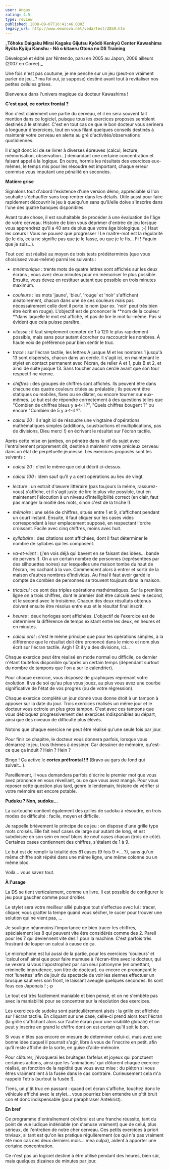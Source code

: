 ```yaml
---
user: Angus
rating: 4.5
type: review
published: 2008-09-07T16:41:46.000Z
legacy_url: http://www.emunova.net/veda/test/2859.htm
---
```

_**Tôhoku Daigaku Mirai Kagaku Gijutsu Kyôdô Kenkyû Center Kawashima Ryûta Kyûju Kanshu - Nô o kitaeru Otona no DS Training**  

  

Développé et édité par Nintendo, paru en 2005 au Japon, 2006 ailleurs (2007 en Corée)._  

  

  

Une fois n'est pas coutume, je me penche sur un jeu (peut-on vraiment parler de jeu...? ma foi oui, je suppose) destiné avant tout à revitaliser nos petites cellules grises.  

Bienvenue dans l'univers magique du docteur Kawashima !  

  

**C'est quoi, ce cortex frontal ?**  

  

Bon c'est clairement une partie du cerveau, et il en sera souvent fait mention dans ce logiciel, puisque tous les exercices proposés semblent destinés à le stimuler. C'est en tout cas ce que le bon docteur vous serinera à longueur d'exercices, tout en vous filant quelques conseils destinés à maintenir votre cerveau en alerte au gré d'activités/observations quotidiennes.  

  

Il s'agit donc ici de se livrer à diverses épreuves (calcul, lecture, mémorisation, observation...) demandant une certaine concentration et faisant appel à la logique. En outre, hormis les résultats des exercices eux-mêmes, le temps mis pour les résoudre est important, chaque erreur commise vous imputant une pénalité en secondes.  

  

**Matière grise**  

  

Signalons tout d'abord l'existence d'une version démo, appréciable si l'on souhaite s'échauffer sans trop rentrer dans les détails. Utile aussi pour faire rapidement découvrir le jeu à quelqu'un sans qu'il/elle doive s'inscrire dans l'une des quatre banques disponibles.  

  

Avant toute chose, il est souhaitable de procéder à une évaluation de l'âge de votre cerveau. Histoire de bien vous déprimer d'entrée de jeu lorsque vous apprendrez qu'il a 40 ans de plus que votre âge biologique. ;-) Haut les cœurs ! Vous ne pouvez que progresser ! Le maître-mot est la régularité (je le dis, cela ne signifie pas que je le fasse, ou que je le fis... Fi ! Faquin que je suis...).  

Tout ceci est réalisé au moyen de trois tests prédéterminés (que vous choisissez vous-même) parmi les suivants :  

  

- _mnémonique_ : trente mots de quatre lettres sont affichés sur les deux écrans ; vous avez deux minutes pour en mémoriser le plus possible. Ensuite, vous devez en restituer autant que possible en trois minutes maximum.  

- _couleurs_ : les mots 'jaune', 'bleu', 'rouge' et 'noir' s'affichent aléatoirement, chacun dans une de ces couleurs mais pas nécessairement celle dont il porte le nom (par ex. 'noir' peut très bien être écrit en rouge). L'objectif est de prononcer le **nom de la couleur **dans laquelle le mot est affiché, et pas de lire le mot lui-même. Pas si évident que cela puisse paraître.  

- _vitesse_ : il faut simplement compter de 1 à 120 le plus rapidement possible, mais sans pour autant écorcher ou raccourcir les nombres. À haute voix de préférence pour bien sentir le truc.  

- _tracé_ : sur l'écran tactile, les lettres A jusque M et les nombres 1 jusqu'à 13 sont dispersés, chacun dans un cercle. Il s'agit ici, en maintenant le stylet en contact permanent avec l'écran, de relier A et 1, puis B et 2, et ainsi de suite jusque 13\. Sans toucher aucun cercle avant que son tour respectif ne vienne.  

- _chiffres_ : des groupes de chiffres sont affichés. Ils peuvent être dans chacune des quatre couleurs citées au préalable ; ils peuvent être statiques ou mobiles, fixes ou se dilater, ou encore tourner sur eux-mêmes. Le but est de répondre correctement à des questions telles que "Combien de chiffres bleus y a-t-il ?", "Quels chiffres bougent ?" ou encore "Combien de 5 y a-t-il ?".  

- _calcul 20_ : il s'agit ici de résoudre une vingtaine d'opérations mathématiques simples (additions, soustractions et multiplications, pas de divisions, Dieu merci !) en écrivant le résultat sur l'écran tactile.  

  

Après cette mise en jambes, on pénètre dans le vif du sujet avec l'entraînement proprement dit, destiné à maintenir votre précieux cerveau dans un état de perpétuelle jeunesse. Les exercices proposés sont les suivants :  

  

- _calcul 20_ : c'est le même que celui décrit ci-dessus.  

- _calcul 100_ : idem sauf qu'il y a cent opérations au lieu de vingt.  

- _lecture_ : un extrait d'œuvre littéraire (pas toujours la même, rassurez-vous) s'affiche, et il s'agit juste de lire le plus vite possible, tout en maintenant l'élocution à un niveau d'intelligibilité correct (en clair, faut pas manger la moitié des mots, sinon c'est de la triche !).  

- _mémoire_ : une série de chiffres, situés entre 1 et 9, s'affichent pendant un court instant. Ensuite, il faut cliquer sur les cases vides correspondant à leur emplacement supposé, en respectant l'ordre croissant. Facile avec cinq chiffres, moins avec huit.  

- _syllabaire_ : des citations sont affichées, dont il faut déterminer le nombre de syllabes qui les composent.  

- _va-et-vient_ : (j'en vois déjà qui bavent en se faisant des idées... bande de pervers !). On a un certain nombre de personnes (représentées par des silhouettes noires) sur lesquelles une maison tombe du haut de l'écran, les cachant à la vue. Commencent alors à entrer et sortir de la maison d'autres nombres d'individus. Au final il faut avoir gardé le compte de combien de personnes se trouvent toujours dans la maison.  

- _tricalcul_ : ce sont des triples opérations mathématiques. Sur la première ligne on a trois chiffres, dont le premier doit être calculé avec le second, et le second avec le troisième. Chacun des deux résultats obtenus doivent ensuite être résolus entre eux et le résultat final inscrit.  

- _heures_ : deux horloges sont affichées. L'objectif de l'exercice est de déterminer la différence de temps existant entre les deux, en heures et en minutes.  

- _calcul oral_ : c'est le même principe que pour les opérations simples, à la différence que le résultat doit être prononcé dans le micro et nom plus écrit sur l'écran tactile. Argh ! Et il y a des divisions, ici...  

  

Chaque exercice peut être réalisé en mode normal ou difficile, ce dernier n'étant toutefois disponible qu'après un certain temps (dépendant surtout du nombre de tampons que l'on a sur le calendrier).  

  

Pour chaque exercice, vous disposez de graphiques reprenant votre évolution. Il va de soi qu'au plus vous jouez, au plus vous avez une courbe significative de l'état de vos progrès (ou de votre régression).  

Chaque exercice complété un jour donné vous donne droit à un tampon à apposer sur la date du jour. Trois exercices réalisés un même jour et le docteur vous octroie un plus gros tampon. C'est avec ces tampons que vous débloquez progressivement des exercices indisponibles au départ, ainsi que des niveaux de difficulté plus élevés.  

Notons que chaque exercice ne peut être réalisé qu'une seule fois par jour.  

  

Pour finir ce chapitre, le docteur vous donnera parfois, lorsque vous démarrez le jeu, trois thèmes à dessiner. Car dessiner de mémoire, qu'est-ce que ça induit ? Hein ? Hein ?  

Bingo ! Ça active le **cortex préfrontal !!!** (Bravo au gars du fond qui suivait...).  

Pareillement, il vous demandera parfois d'écrire le premier mot que vous avez prononcé en vous réveillant, ou ce que vous avez mangé. Pour vous reposer cette question plus tard, genre le lendemain, histoire de vérifier si votre mémoire est encore potable.  

  

**Puduku ? Non, sudoku...**  

  

La cartouche contient également des grilles de sudoku à résoudre, en trois modes de difficulté : facile, moyen et difficile.  

Je rappelle brièvement le principe de ce jeu : on dispose d'une grille type mots croisés. Elle fait neuf cases de large sur autant de long, et est subdivisée en son sein en neuf blocs de neuf cases chacun (trois de côté). Certaines cases contiennent des chiffres, s'étalant de 1 à 9\.  

Le but est de remplir la totalité des 81 cases (9 fois 9 =... ?), sans qu'un même chiffre soit répété dans une même ligne, une même colonne ou un même bloc.  

  

Voilà... vous savez tout.  

  

**À l'usage**  

  

La DS se tient verticalement, comme un livre. Il est possible de configurer le jeu pour gaucher comme pour droitier.  

Le stylet sera votre meilleur allié puisque tout s'effectue avec lui : tracer, cliquer, vous gratter la tempe quand vous sécher, le sucer pour trouver une solution qui ne vient pas, ...  

Je souligne néanmoins l'importance de bien tracer les chiffres, spécialement les 8 qui peuvent vite être considérés comme des 2\. Pareil pour les 7 qui deviennent vite des 1 pour la machine. C'est parfois très frustrant de louper un calcul à cause de ça.  

Le microphone est lui aussi de la partie, pour les exercices 'couleurs' et 'calcul oral' ainsi que pour faire mumuse à l'écran-titre avec le docteur, qui se vexera si vous l'apostrophez par son seul patronyme (en omettant, criminelle imprudence, son titre de docteur), ou encore en prononçant le mot 'lunettes' afin de jouir du spectacle de voir les siennes effectuer un brusque saut vers son front, le laissant aveugle quelques secondes. Ils sont fous ces Japonais ! ;-p  

Le tout est très facilement maniable et bien pensé, et on ne s'embête pas avec la maniabilité pour se concentrer sur la résolution des exercices.  

  

Les exercices de sudoku sont particulièrement aisés : la grille est affichée sur l'écran tactile. En cliquant sur une case, celle-ci prend alors tout l'écran (la grille s'affichant alors sur l'autre écran pour une visibilité globale) et on peut y inscrire en grand le chiffre dont on est certain qu'il soit le bon.  

Si vous n'êtes pas encore en mesure de déterminer celui-ci, mais avez une bonne idée duquel il pourrait s'agir, libre à vous de l'inscrire en petit, afin qu'il reste affiché de la sorte, en guise d'aide-mémoire.  

  

Pour clôturer, j'évoquerai les bruitages farfelus et joyeux qui ponctuent certaines actions, ainsi que les 'animations' qui clôturent chaque exercice réalisé, en fonction de la rapidité que vous avez mise : du piéton si vous êtres vraiment lent à la fusée dans le cas contraire. Curieusement cela m'a rappelé Tetris (surtout la fusée !).  

Tiens, un p'tit truc en passant : quand cet écran s'affiche, touchez donc le véhicule affiché avec le stylet... vous pourriez bien entendre un p'tit bruit con et donc indispensable (pour paraphraser Antekrist).  

  

**En bref**  

  

Ce programme d'entraînement cérébral est une franche réussite, tant du point de vue ludique indéniable (on s'amuse vraiment) que de celui, plus sérieux, de l'entretien de notre cher cerveau. Ces petits exercices à priori triviaux, si tant est qu'on les pratique régulièrement (ce qui n'a pas vraiment été mon cas ces deux derniers mois... mea culpa), aident à apporter une certaine concentration.  

Ce n'est pas un logiciel destiné à être utilisé pendant des heures, bien sûr, mais quelques dizaines de minutes par jour.